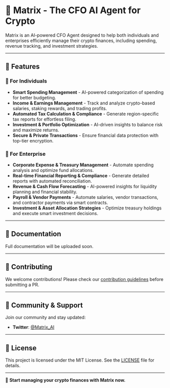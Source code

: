 # 🤖 Matrix - The CFO AI Agent for Crypto

Matrix is an AI-powered CFO Agent designed to help both individuals and enterprises efficiently manage their crypto finances, including spending, revenue tracking, and investment strategies.

---

## 🌟 Features

### 👤 For Individuals

- **Smart Spending Management** - AI-powered categorization of spending for better budgeting.
- **Income & Earnings Management** - Track and analyze crypto-based salaries, staking rewards, and trading profits.
- **Automated Tax Calculation & Compliance** - Generate region-specific tax reports for effortless filing.
- **Investment & Portfolio Optimization** - AI-driven insights to balance risk and maximize returns.
- **Secure & Private Transactions** - Ensure financial data protection with top-tier encryption.

### 🏢 For Enterprise

- **Corporate Expense & Treasury Management** - Automate spending analysis and optimize fund allocations.
- **Real-time Financial Reporting & Compliance** - Generate detailed reports with automated reconciliation.
- **Revenue & Cash Flow Forecasting** - AI-powered insights for liquidity planning and financial stability.
- **Payroll & Vendor Payments** - Automate salaries, vendor transactions, and contractor payments via smart contracts.
- **Investment & Asset Allocation Strategies** - Optimize treasury holdings and execute smart investment decisions.

---

## 📖 Documentation

Full documentation will be uploaded soon.

---

## 🤝 Contributing

We welcome contributions! Please check our [contribution guidelines](CONTRIBUTING.md) before submitting a PR.

---

## 📢 Community & Support

Join our community and stay updated:

- **Twitter**: [@Matrix_AI](https://x.com/Matrix_AI_)

---

## 📜 License

This project is licensed under the MIT License. See the [LICENSE](LICENSE) file for details.

---

🚀 **Start managing your crypto finances with Matrix now.**
